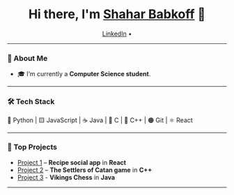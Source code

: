 <h1 align="center">Hi there, I'm <a href="https://github.com/your-username">Shahar Babkoff</a> 👋</h1>

<p align="center">
  <a href="https://www.linkedin.com/in/שחר-בבקוף-163aa7273">LinkedIn</a> •
</p>

---

### 🚀 About Me  
- 🎓 I’m currently a **Computer Science student**.
  
---

### 🛠️ Tech Stack  
🐍 Python | 🟨 JavaScript | ☕ Java | 🔵 C | 🔷 C++ | 🟠 Git | ⚛️ React


---

### 📌 Top Projects
- [Project 1](https://github.com/shaharBabkoff/bite_front) – **Recipe social app** in **React**
- [Project 2](https://github.com/shaharBabkoff/The-Settlers-of-Catan) – **The Settlers of Catan game** in **C++**
- [Project 3](https://github.com/shaharBabkoff/Viking-Chess) - **Vikings Chess** in **Java**


---
